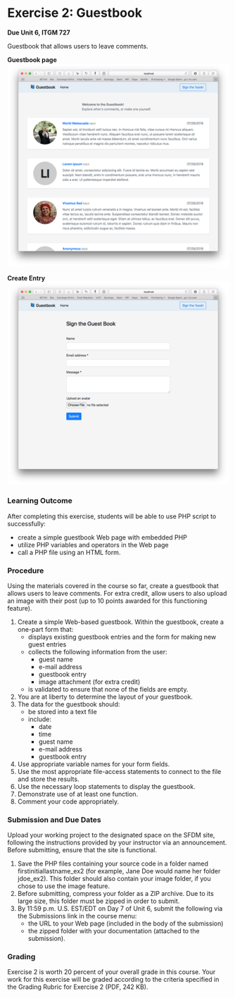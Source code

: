 # Exercise 2: Guestbook
**Due Unit 6, ITGM 727**

Guestbook that allows users to leave comments.

**Guestbook page**
![Guestbook page](https://github.com/rwbaker/ITGM-724-Unit6/blob/master/www/images/1_guestbook.png?raw=true)

**Create Entry**
![Create Entry page](https://github.com/rwbaker/ITGM-724-Unit6/blob/master/www/images/2_create.png?raw=true)



### Learning Outcome
After completing this exercise, students will be able to use PHP script to successfully:

* create a simple guestbook Web page with embedded PHP
* utilize PHP variables and operators in the Web page
* call a PHP file using an HTML form.

### Procedure
Using the materials covered in the course so far, create a guestbook that allows users to leave comments. For extra credit, allow users to also upload an image with their post (up to 10 points awarded for this functioning feature).

1. Create a simple Web-based guestbook. Within the guestbook, create a one-part form that:
    * displays existing guestbook entries and the form for making new guest entries
    * collects the following information from the user:
        * guest name
        * e-mail address
        * guestbook entry
        * image attachment (for extra credit)
    * is validated to ensure that none of the fields are empty.
2. You are at liberty to determine the layout of your guestbook.
3. The data for the guestbook should:
    * be stored into a text file
    * include:
        * date
        * time
        * guest name
        * e-mail address
        * guestbook entry
4. Use appropriate variable names for your form fields.
5. Use the most appropriate file-access statements to connect to the file and store the results.
6. Use the necessary loop statements to display the guestbook.
7. Demonstrate use of at least one function.
8. Comment your code appropriately.

### Submission and Due Dates
Upload your working project to the designated space on the SFDM site, following the instructions provided by your instructor via an announcement. Before submitting, ensure that the site is functional.

1. Save the PHP files containing your source code in a folder named firstinitiallastname_ex2 (for example, Jane Doe would name her folder jdoe_ex2). This folder should also contain your image folder, if you chose to use the image feature.
2. Before submitting, compress your folder as a ZIP archive. Due to its large size, this folder must be zipped in order to submit.
3. By 11:59 p.m. U.S. EST/EDT on Day 7 of Unit 6, submit the following via the Submissions link in the course menu:
    * the URL to your Web page (included in the body of the submission)
    * the zipped folder with your documentation (attached to the submission).

### Grading
Exercise 2 is worth 20 percent of your overall grade in this course. Your work for this exercise will be graded according to the criteria specified in the Grading Rubric for Exercise 2 (PDF, 242 KB).
